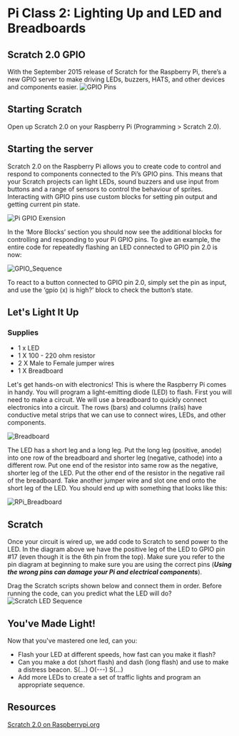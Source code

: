 # Pi Class 2: Lighting Up and LED and Breadboards
## Scratch 2.0 GPIO

With the September 2015 release of Scratch for the Raspberry Pi,  there’s a new GPIO server to make driving LEDs, buzzers, HATS, and other devices and components easier.
![GPIO Pins](https://i.stack.imgur.com/yWGmW.png)
## Starting Scratch
Open up Scratch 2.0 on your Raspberry Pi (Programming > Scratch 2.0).

## Starting the server
Scratch 2.0 on the Raspberry Pi allows you to create code to control and respond to components connected to the Pi’s GPIO pins. This means that your Scratch projects can light LEDs, sound buzzers and use input from buttons and a range of sensors to control the behaviour of sprites. Interacting with GPIO pins use custom blocks for setting pin output and getting current pin state.

![Pi GPIO Exension](https://www.raspberrypi.org/app/uploads/2017/06/extension.png)

In the ‘More Blocks’ section you should now see the additional blocks for controlling and responding to your Pi GPIO pins. To give an example, the entire code for repeatedly flashing an LED connected to GPIO pin 2.0 is now:

![GPIO_Sequence](https://www.raspberrypi.org/app/uploads/2017/06/led.png)

To react to a button connected to GPIO pin 2.0, simply set the pin as input, and use the ‘gpio (x) is high?’ block to check the button’s state.

## Let's Light It Up
### Supplies
- 1 x LED
- 1 X 100 - 220 ohm resistor
- 2 X Male to Female jumper wires
- 1 X Breadboard

Let's get hands-on with electronics! This is where the Raspberry Pi comes in handy. You will program a light-emitting diode (LED) to flash. First you will need to make a circuit.
We will use a breadboard to quickly connect electronics into a circuit. The rows (bars) and columns (rails) have conductive metal strips that we can use to connect wires, LEDs, and other components.

![Breadboard](https://image.ibb.co/iepjSw/Screen_Shot_2017_12_07_at_10_01_07_AM.png)

The LED has a short leg and a long leg. Put the long leg (positive, anode) into one row of the breadboard and shorter leg (negative, cathode) into a different row. Put one end of the resistor into same row as the negative, shorter leg of the LED. Put the other end of the resistor in the negative rail of the breadboard. Take another jumper wire and slot one end onto the short leg of the LED. You should end up with something that looks like this:

![RPi_Breadboard](https://image.ibb.co/mzy8sw/Screen_Shot_2017_12_11_at_9_34_20_AM.png)

## Scratch
Once your circuit is wired up, we add code to Scratch to send power to the LED. In the diagram above we have the positive leg of the LED to GPIO pin #17 (even though it is the 6th pin from the top). Make sure you refer to the pin diagram at beginning to make sure you are using the correct pins (***Using the wrong pins can damage your Pi and electrical components***).

Drag the Scratch scripts shown below and connect them in order. Before running the code, can you predict what the LED will do?
![Scratch LED Sequence](https://image.ibb.co/d3N4zb/scratch_led_sequence.jpg)

## You've Made Light!
Now that you've mastered one led, can you:
- Flash your LED at different speeds, how fast can you make it flash?
- Can you make a dot (short flash) and dash (long flash) and use to make a distress beacon. S(...) O(---) S(...)
- Add more LEDs to create a set of traffic lights and program an appropriate sequence.



## Resources
[Scratch 2.0 on Raspberrypi.org](https://www.raspberrypi.org/blog/scratch-2-raspberry-pi/)
